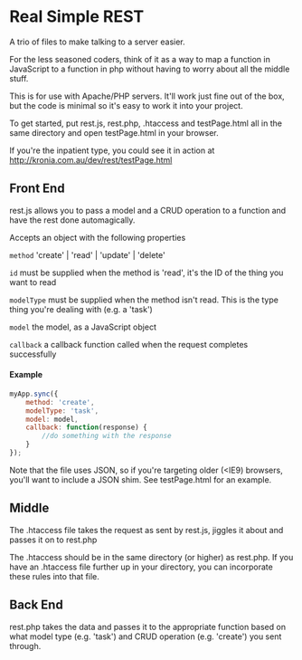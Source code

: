 # Real Simple REST
A trio of files to make talking to a server easier.

For the less seasoned coders, think of it as a way to map a function in JavaScript to a function in php without having to worry about all the middle stuff.

This is for use with Apache/PHP servers. It'll work just fine out of the box, but the code is minimal so it's easy to work it into your project.

To get started, put rest.js, rest.php, .htaccess and testPage.html all in the same directory and open testPage.html in your browser.

If you're the inpatient type, you could see it in action at http://kronia.com.au/dev/rest/testPage.html


## Front End
rest.js allows you to pass a model and a CRUD operation to a function and have the rest done automagically.

Accepts an object with the following properties

`method` 'create' | 'read' | 'update' | 'delete'

`id` must be supplied when the method is 'read', it's the ID of the thing you want to read

`modelType` must be supplied when the method isn't read. This is the type thing you're dealing with (e.g. a 'task')

`model` the model, as a JavaScript object

`callback` a callback function called when the request completes successfully

#### Example
```javascript
myApp.sync({
	method: 'create',
	modelType: 'task',
	model: model,
	callback: function(response) {
		//do something with the response
	}
});
```

Note that the file uses JSON, so if you're targeting older (<IE9) browsers, you'll want to include a JSON shim. See testPage.html for an example.

## Middle
The .htaccess file takes the request as sent by rest.js, jiggles it about and passes it on to rest.php

The .htaccess should be in the same directory (or higher) as rest.php. If you have an .htaccess file further up in your directory, you can incorporate these rules into that file.


## Back End
rest.php takes the data and passes it to the appropriate function based on what model type (e.g. 'task') and CRUD operation (e.g. 'create') you sent through.